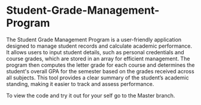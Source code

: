# Student-Grade-Management-Program

The Student Grade Management Program is a user-friendly application designed to manage student records and calculate academic performance. It allows users to input student details, such as personal credentials and course grades, which are stored in an array for efficient management. The program then computes the letter grade for each course and determines the student's overall GPA for the semester based on the grades received across all subjects. This tool provides a clear summary of the student’s academic standing, making it easier to track and assess performance.

To view the code and try it out for your self go to the Master branch.
